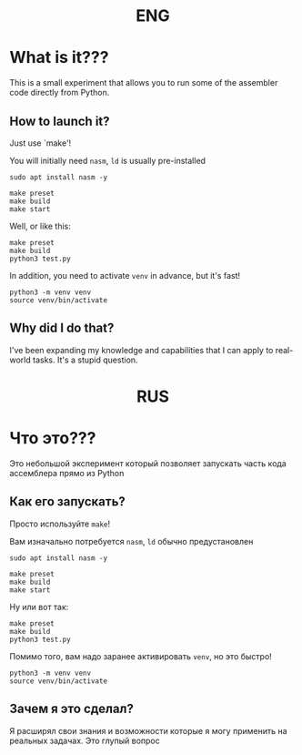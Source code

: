 <h1 align="center">ENG</h1>

# What is it???

This is a small experiment that allows you to run some of the assembler code directly from Python.

## How to launch it?

Just use `make'!

You will initially need `nasm`, `ld` is usually pre-installed

```shell
sudo apt install nasm -y
```

```shell
make preset
make build
make start
```
Well, or like this:
```shell
make preset
make build 
python3 test.py
```
In addition, you need to activate `venv` in advance, but it's fast!
```shell
python3 -m venv venv
source venv/bin/activate
```

## Why did I do that?

I've been expanding my knowledge and capabilities that I can apply to real-world tasks. It's a stupid question.



<h1 align="center">RUS</h1>

# Что это???

Это небольшой эксперимент который позволяет запускать часть кода ассемблера прямо из Python

## Как его запускать?

Просто используйте `make`!

Вам изначально потребуется `nasm`, `ld` обычно предустановлен

```shell
sudo apt install nasm -y
```

```shell
make preset
make build
make start
```
Ну или вот так:
```shell
make preset
make build 
python3 test.py
```
Помимо того, вам надо заранее активировать `venv`, но это быстро!
```shell
python3 -m venv venv
source venv/bin/activate
```

## Зачем я это сделал?

Я расширял свои знания и возможности которые я могу применить на реальных задачах. Это глупый вопрос